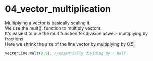 # 04_vector_multiplication
Multiplying a vector is basically scaling it.</br>
We use the mult(); function to multiply vectors. </br>
It's easiest to use the mult function for division aswell- multiplying by fractions.</br>
Here we shrink the size of the line vector by multiplying by 0.5.</br>

```js
vectorLine.mult(0.5); //essentially dividing by a half 
```
